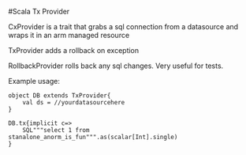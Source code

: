 #Scala Tx Provider

CxProvider is a trait that grabs a sql connection from a datasource and wraps it in an arm managed resource

TxProvider adds a rollback on exception

RollbackProvider rolls back any sql changes. Very useful for tests.

Example usage:

```
object DB extends TxProvider{
    val ds = //yourdatasourcehere
}

DB.tx{implicit c=>
    SQL"""select 1 from stanalone_anorm_is_fun""".as(scalar[Int].single)
}
```